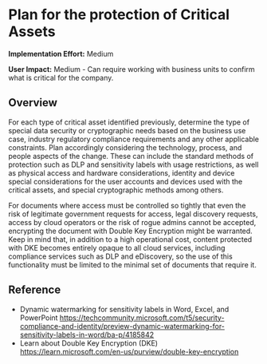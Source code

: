 # Plan for the protection of Critical Assets

**Implementation Effort:** Medium

**User Impact:** Medium - Can require working with business units to confirm what is critical for the company.

## Overview

For each type of critical asset identified previously, determine the type of special data security or cryptographic needs based on the business use case, industry regulatory compliance requirements and any other applicable constraints. Plan accordingly considering the technology, process, and people aspects of the change. These can include the standard methods of protection such as DLP and sensitivity labels with usage restrictions, as well as physical access and hardware considerations, identity and device special considerations for the user accounts and devices used with the critical assets, and special cryptographic methods among others.
 
For documents where access must be controlled so tightly that even the risk of legitimate government requests for access, legal discovery requests, access by cloud operators or the risk of rogue admins cannot be accepted, encrypting the document with Double Key Encryption might be warranted. Keep in mind that, in addition to a high operational cost, content protected with DKE becomes entirely opaque to all cloud services, including compliance services such as DLP and eDiscovery, so the use of this functionality must be limited to the minimal set of documents that require it. 

## Reference

* Dynamic watermarking for sensitivity labels in Word, Excel, and PowerPoint https://techcommunity.microsoft.com/t5/security-compliance-and-identity/preview-dynamic-watermarking-for-sensitivity-labels-in-word/ba-p/4185842
* Learn about Double Key Encryption (DKE) https://learn.microsoft.com/en-us/purview/double-key-encryption

